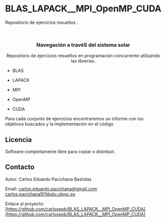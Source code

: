 # BLAS_LAPACK__MPI_OpenMP_CUDA
Repositorio de ejercicios resueltos .
<!-- PROJECT LOGO -->
<br />
<p align="center">
  <h3 align="center">Navegación a travéS del sistema solar</h3>

  <p align="center">
    Repositorio de ejercicios resueltos en programación concurrente utilizando las librerías.

* BLAS

* LAPACK

* MPI

* OpenMP

* CUDA

Para cada conjunto de ejercicios encontraremos un informe con los objetivos buscados y la implementación en el código
  </p>

<!-- LICENSE -->
## Licencia

Software completamente libre para copiar o distribuir.

<!-- CONTACT -->
## Contacto

Autor: Carlos Eduardo Pacichana Bastidas

Email: carlos.eduardo.pacichana@gmail.com  carlos.pacichana101@alu.ulpgc.es

Enlace al proyecto: [https://github.com/carlosepb/BLAS_LAPACK__MPI_OpenMP_CUDA](https://github.com/carlosepb/BLAS_LAPACK__MPI_OpenMP_CUDA)

